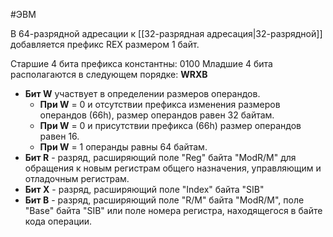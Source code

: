 #ЭВМ 

В 64-разрядной адресации к [[32-разрядная адресация|32-разрядной]] добавляется префикс REX размером 1 байт.

Старшие 4 бита префикса константны: 0100
Младшие 4 бита располагаются в следующем порядке: **WRXB**
- **Бит W** участвует в определении размеров операндов.
	- **При W** = 0 и отсутствии префикса изменения размеров операндов (66h), размер операндов равен 32 байтам.
	- **При W** = 0 и присутствии префикса (66h) размер операндов равен 16.
	- **При W** = 1 операнды равны 64 байтам.
- **Бит R** - разряд, расширяющий поле "Reg" байта "ModR/M" для обращения к новым регистрам общего назначения, управляющим и отладочным регистрам.
- **Бит X** - разряд, расширяющий поле "Index" байта "SIB"
- **Бит B** - разряд, расширяющий поле "R/M" байта "ModR/M", поле "Base" байта "SIB" или поле номера регистра, находящегося в байте кода операции.